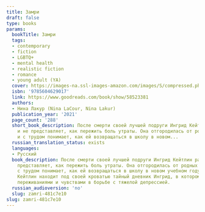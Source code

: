 ```yaml
---
title: Замри
draft: false
type: books
params:
  bookTitle: Замри
  tags:
  - contemporary
  - fiction
  - LGBTQ+
  - mental health
  - realistic fiction
  - romance
  - young adult (YA)
  cover: https://images-na.ssl-images-amazon.com/images/S/compressed.photo.goodreads.com/books/1625861151i/58523381.jpg
  isbn: '9785604629017'
  link: https://www.goodreads.com/book/show/58523381
  authors:
  - Нина Лакур (Nina LaCour, Nina Lakur)
  publication_year: '2021'
  page_count: '288'
  short_book_description: После смерти своей лучшей подруги Ингрид Кейтлин растеряна
    и не представляет, как пережить боль утраты. Она отгородилась от родных и друзей
    и с трудом понимает, как ей возвращаться в школу в новом...
  russian_translation_status: exists
  languages:
  - Русский
  book_description: После смерти своей лучшей подруги Ингрид Кейтлин растеряна и не
    представляет, как пережить боль утраты. Она отгородилась от родных и друзей и
    с трудом понимает, как ей возвращаться в школу в новом учебном году. Но однажды
    Кейтлин находит под своей кроватью тайный дневник Ингрид, в котором та делилась
    переживаниями и чувствами в борьбе с тяжелой депрессией.
  russian_audioversion: 'no'
  slug: zamri-481c7e10
slug: zamri-481c7e10
---
```

